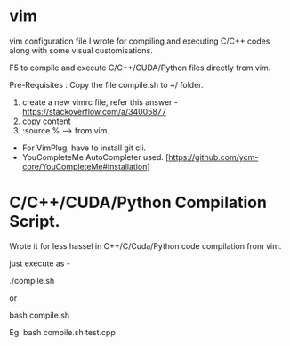 # vim
vim configuration file I wrote for compiling and executing C/C++ codes along with some visual customisations.

F5 to compile and execute C/C++/CUDA/Python files directly from vim.

Pre-Requisites : Copy the file compile.sh to ~/ folder.

1. create a new vimrc file, refer this answer -  https://stackoverflow.com/a/34005877
2. copy content
3. :source % --> from vim.

- For VimPlug, have to install git cli.
- YouCompleteMe AutoCompleter used. [https://github.com/ycm-core/YouCompleteMe#installation]

# C/C++/CUDA/Python Compilation Script.
Wrote it for less hassel in C++/C/Cuda/Python code compilation from vim.

just execute as - 

./compile.sh <your program name>

  or 

bash compile.sh <your program name>

Eg. bash compile.sh test.cpp
